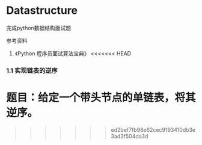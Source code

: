 # Datastructure

完成python数据结构面试题

参考资料
1. 《Python 程序员面试算法宝典》
<<<<<<< HEAD

### 1.1 实现链表的逆序

题目：给定一个带头节点的单链表，将其逆序。
=======
>>>>>>> ed2bef7fb98e62cec9193410db3e3ad3f504da3d
